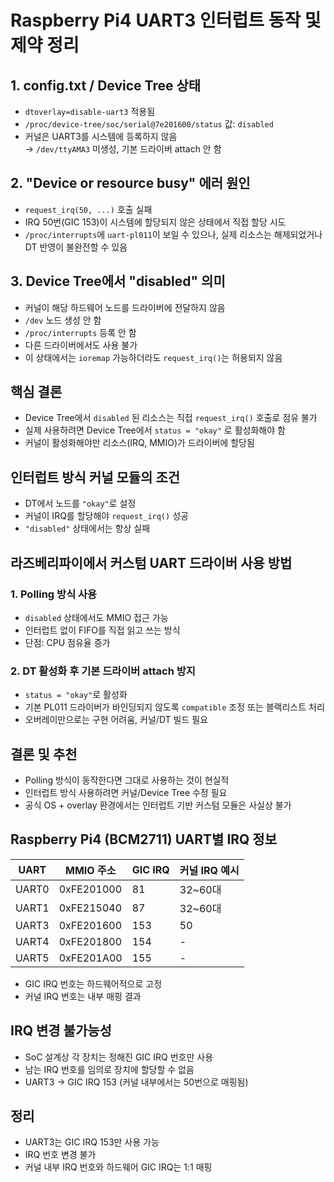 # Raspberry Pi4 UART3 인터럽트 동작 및 제약 정리

## 1. config.txt / Device Tree 상태
- `dtoverlay=disable-uart3` 적용됨
- `/proc/device-tree/soc/serial@7e201600/status` 값: `disabled`
- 커널은 UART3를 시스템에 등록하지 않음  
  → `/dev/ttyAMA3` 미생성, 기본 드라이버 attach 안 함


## 2. "Device or resource busy" 에러 원인
- `request_irq(50, ...)` 호출 실패
- IRQ 50번(GIC 153)이 시스템에 할당되지 않은 상태에서 직접 할당 시도
- `/proc/interrupts`에 `uart-pl011`이 보일 수 있으나, 실제 리소스는 해제되었거나 DT 반영이 불완전할 수 있음


## 3. Device Tree에서 "disabled" 의미
- 커널이 해당 하드웨어 노드를 드라이버에 전달하지 않음
- `/dev` 노드 생성 안 함
- `/proc/interrupts` 등록 안 함
- 다른 드라이버에서도 사용 불가
- 이 상태에서는 `ioremap` 가능하더라도 `request_irq()`는 허용되지 않음


## 핵심 결론
- Device Tree에서 `disabled` 된 리소스는 직접 `request_irq()` 호출로 점유 불가
- 실제 사용하려면 Device Tree에서 `status = "okay"` 로 활성화해야 함
- 커널이 활성화해야만 리소스(IRQ, MMIO)가 드라이버에 할당됨


## 인터럽트 방식 커널 모듈의 조건
- DT에서 노드를 `"okay"`로 설정
- 커널이 IRQ를 할당해야 `request_irq()` 성공
- `"disabled"` 상태에서는 항상 실패


## 라즈베리파이에서 커스텀 UART 드라이버 사용 방법

### 1. Polling 방식 사용
- `disabled` 상태에서도 MMIO 접근 가능
- 인터럽트 없이 FIFO를 직접 읽고 쓰는 방식
- 단점: CPU 점유율 증가

### 2. DT 활성화 후 기본 드라이버 attach 방지
- `status = "okay"`로 활성화
- 기본 PL011 드라이버가 바인딩되지 않도록 `compatible` 조정 또는 블랙리스트 처리
- 오버레이만으로는 구현 어려움, 커널/DT 빌드 필요


## 결론 및 추천
- Polling 방식이 동작한다면 그대로 사용하는 것이 현실적
- 인터럽트 방식 사용하려면 커널/Device Tree 수정 필요
- 공식 OS + overlay 환경에서는 인터럽트 기반 커스텀 모듈은 사실상 불가


## Raspberry Pi4 (BCM2711) UART별 IRQ 정보

| UART  | MMIO 주소       | GIC IRQ | 커널 IRQ 예시 |
|-------|----------------|---------|---------------|
| UART0 | 0xFE201000     | 81      | 32~60대       |
| UART1 | 0xFE215040     | 87      | 32~60대       |
| UART3 | 0xFE201600     | 153     | 50            |
| UART4 | 0xFE201800     | 154     | -             |
| UART5 | 0xFE201A00     | 155     | -             |

- GIC IRQ 번호는 하드웨어적으로 고정
- 커널 IRQ 번호는 내부 매핑 결과


## IRQ 변경 불가능성
- SoC 설계상 각 장치는 정해진 GIC IRQ 번호만 사용
- 남는 IRQ 번호를 임의로 장치에 할당할 수 없음
- UART3 → GIC IRQ 153 (커널 내부에서는 50번으로 매핑됨)


## 정리
- UART3는 GIC IRQ 153만 사용 가능
- IRQ 번호 변경 불가
- 커널 내부 IRQ 번호와 하드웨어 GIC IRQ는 1:1 매핑
